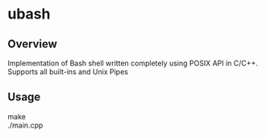 # ubash
## Overview
Implementation of Bash shell written completely using POSIX API in C/C++. Supports all built-ins and Unix Pipes  
## Usage
make  
./main.cpp  
